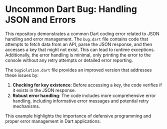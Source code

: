 # Uncommon Dart Bug: Handling JSON and Errors

This repository demonstrates a common Dart coding error related to JSON handling and error management. The `bug.dart` file contains code that attempts to fetch data from an API, parse the JSON response, and then accesses a key that might not exist.  This can lead to runtime exceptions. Additionally, the error handling is minimal, only printing the error to the console without any retry attempts or detailed error reporting.

The `bugSolution.dart` file provides an improved version that addresses these issues by:

1. **Checking for key existence**: Before accessing a key, the code verifies if it exists in the JSON response.
2. **Robust error handling**: The code includes more comprehensive error handling, including informative error messages and potential retry mechanisms.

This example highlights the importance of defensive programming and proper error management in Dart applications.